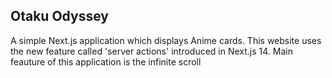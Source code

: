 ## Otaku Odyssey

A simple Next.js application which displays Anime cards. This website uses the new feature called 'server actions' introduced in Next.js 14. Main feauture of this application is the infinite scroll

